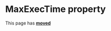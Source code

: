 # MaxExecTime property

This page has [**moved**](https://lib-docs.delphidabbler.com/ConsoleApp/3/API/TPJCustomConsoleApp-MaxExecTime)